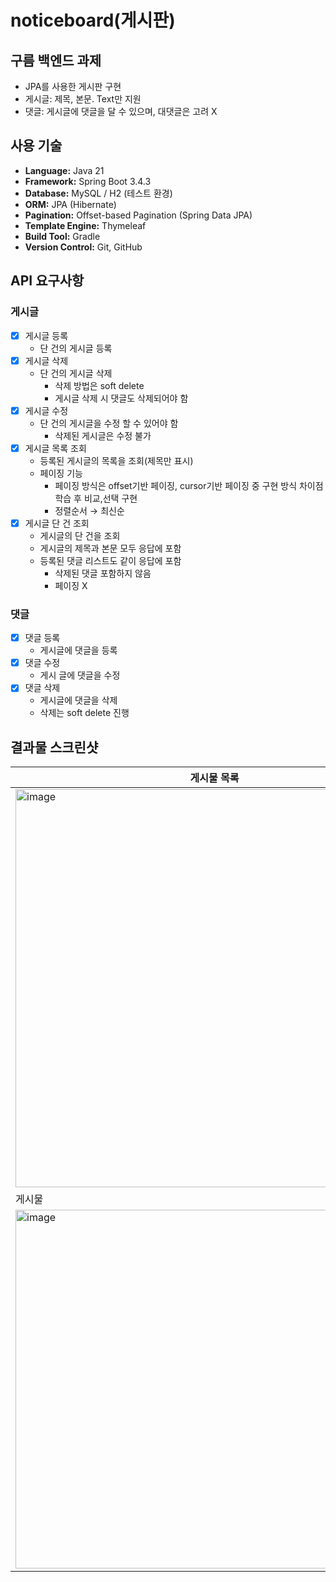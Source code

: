 # noticeboard(게시판)

## 구름 백엔드 과제
- JPA를 사용한 게시판 구현
- 게시글: 제목, 본문. Text만 지원
- 댓글: 게시글에 댓글을 달 수 있으며, 대댓글은 고려 X


## 사용 기술 
- **Language:** Java 21
- **Framework:** Spring Boot 3.4.3
- **Database:** MySQL / H2 (테스트 환경)
- **ORM:** JPA (Hibernate)
- **Pagination:** Offset-based Pagination (Spring Data JPA)
- **Template Engine:** Thymeleaf
- **Build Tool:** Gradle
- **Version Control:** Git, GitHub

## API 요구사항

### 게시글

- [x]  게시글 등록
    - 단 건의 게시글 등록
- [x]  게시글 삭제
    - 단 건의 게시글 삭제
        - 삭제 방법은 soft delete
        - 게시글 삭제 시 댓글도 삭제되어야 함
- [x]  게시글 수정
    - 단 건의 게시글을 수정 할 수 있어야 함
        - 삭제된 게시글은 수정 불가
- [x]  게시글 목록 조회
    - 등록된 게시글의 목록을 조회(제목만 표시)
    - 페이징 기능
        - 페이징 방식은 offset기반 페이징, cursor기반 페이징 중 구현 방식 차이점 학습 후 비교,선택 구현
        - 정렬순서 → 최신순
- [x]  게시글 단 건 조회
    - 게시글의 단 건을 조회
    - 게시글의 제목과 본문 모두 응답에 포함
    - 등록된 댓글 리스트도 같이 응답에 포함
        - 삭제된 댓글 포함하지 않음
        - 페이징 X
### 댓글
- [x]  댓글 등록
    - 게시글에 댓글을 등록
- [x]  댓글 수정
    - 게시 글에 댓글을 수정
- [x]  댓글 삭제
    - 게시글에 댓글을 삭제
    - 삭제는 soft delete 진행
     
## 결과물 스크린샷
|게시물 목록|게시물 작성|
|--|--|
|<img width="637" alt="image" src="https://github.com/user-attachments/assets/2fa168b7-c681-48ae-a4c0-c0b62fdcea08" />|<img width="585" alt="image" src="https://github.com/user-attachments/assets/aad274fb-cf63-4b54-a1ac-24a382f601f2" />|
|게시물|게시물 수정|
|<img width="574" alt="image" src="https://github.com/user-attachments/assets/11a9a87b-2669-4081-bdcf-984e27495e27" />|<img width="568" alt="image" src="https://github.com/user-attachments/assets/9b5d86f2-efca-4ca0-a850-46cc6034418f" />|
